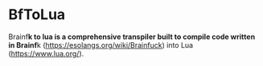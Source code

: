 # BfToLua
Brainf**k to lua is a comprehensive transpiler built to compile code written in Brainf**k (https://esolangs.org/wiki/Brainfuck) into Lua (https://www.lua.org/).
